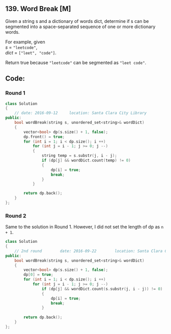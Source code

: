 ## 139. Word Break [M]
Given a string s and a dictionary of words dict, determine if s can be segmented into a space-separated sequence of one or more dictionary words.

For example, given   
*s* = `"leetcode"`,   
*dict* = `["leet", "code"]`.   

Return true because `"leetcode"` can be segmented as `"leet code"`.   

## Code:
### Round 1
```c++
class Solution 
{
    // date: 2016-09-12     location: Santa Clara City Library
public:
    bool wordBreak(string s, unordered_set<string>& wordDict) 
    {
        vector<bool> dp(s.size() + 1, false);
        dp.front() = true;
        for (int i = 1; i < dp.size(); i ++)
            for (int j = i - 1; j >= 0; j --)
            {
                string temp = s.substr(j, i - j);
                if (dp[j] && wordDict.count(temp) != 0)
                {
                    dp[i] = true;
                    break;
                }
            }

        return dp.back();
    }
};
```

### Round 2
Same to the solution in Round 1. However, I did not set the length of dp as `n + 1`.
```c++
class Solution 
{
    // 2nd round        date: 2016-09-22        location: Santa Clara Central Park Library
public:
    bool wordBreak(string s, unordered_set<string>& wordDict) 
    {
        vector<bool> dp(s.size() + 1, false);
        dp[0] = true;
        for (int i = 1; i < dp.size(); i ++)
            for (int j = i - 1; j >= 0; j --)
                if (dp[j] && wordDict.count(s.substr(j, i - j)) != 0)
                {
                    dp[i] = true;
                    break;
                }
  
        return dp.back();
    }
};
```

